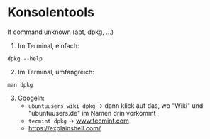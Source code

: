 # Konsolentools
If command unknown (apt, dpkg, ...)  
1. Im Terminal, einfach:
```
dpkg --help
```

2. Im Terminal, umfangreich:
```
man dpkg
```

3. Googeln:
   - `ubuntuusers wiki dpkg` -> dann klick auf das, wo "Wiki" und "ubuntuusers.de" im Namen drin vorkommt
   - `tecmint dpkg` -> www.tecmint.com
   - https://explainshell.com/
